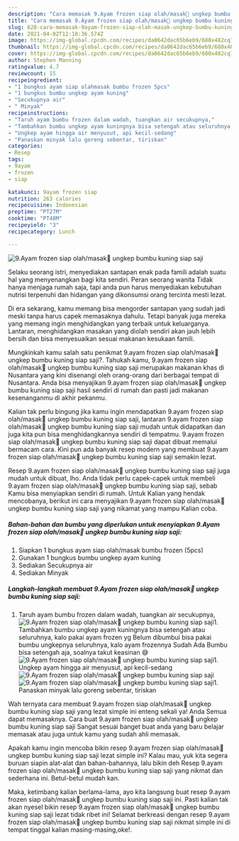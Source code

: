 ```yaml
---
description: "Cara memasak 9.Ayam frozen siap olah/masak🍗 ungkep bumbu kuning siap saji yang sedap Untuk Jualan"
title: "Cara memasak 9.Ayam frozen siap olah/masak🍗 ungkep bumbu kuning siap saji yang sedap Untuk Jualan"
slug: 628-cara-memasak-9ayam-frozen-siap-olah-masak-ungkep-bumbu-kuning-siap-saji-yang-sedap-untuk-jualan
date: 2021-04-02T12:10:36.574Z
image: https://img-global.cpcdn.com/recipes/da0642dac65b6eb9/680x482cq70/9ayam-frozen-siap-olahmasak🍗-ungkep-bumbu-kuning-siap-saji-foto-resep-utama.jpg
thumbnail: https://img-global.cpcdn.com/recipes/da0642dac65b6eb9/680x482cq70/9ayam-frozen-siap-olahmasak🍗-ungkep-bumbu-kuning-siap-saji-foto-resep-utama.jpg
cover: https://img-global.cpcdn.com/recipes/da0642dac65b6eb9/680x482cq70/9ayam-frozen-siap-olahmasak🍗-ungkep-bumbu-kuning-siap-saji-foto-resep-utama.jpg
author: Stephen Manning
ratingvalue: 4.7
reviewcount: 15
recipeingredient:
- "1 bungkus ayam siap olahmasak bumbu frozen 5pcs"
- "1 bungkus bumbu ungkep ayam kuning"
- "Secukupnya air"
- " Minyak"
recipeinstructions:
- "Taruh ayam bumbu frozen dalam wadah, tuangkan air secukupnya,"
- "Tambahkan bumbu ungkep ayam kuningnya bisa setengah atau seluruhnya, kalo pakai ayam frozen yg Belum dibumbui bisa pakai bumbu ungkepnya seluruhnya, kalo ayam frozennya Sudah Ada Bumbu bisa setengah aja, soalnya takut keasinan 😅"
- "Ungkep ayam hingga air menyusut, api kecil-sedang"
- "Panaskan minyak lalu goreng sebentar, tiriskan"
categories:
- Resep
tags:
- 9ayam
- frozen
- siap

katakunci: 9ayam frozen siap 
nutrition: 263 calories
recipecuisine: Indonesian
preptime: "PT27M"
cooktime: "PT48M"
recipeyield: "3"
recipecategory: Lunch

---
```



![9.Ayam frozen siap olah/masak🍗 ungkep bumbu kuning siap saji](https://img-global.cpcdn.com/recipes/da0642dac65b6eb9/680x482cq70/9ayam-frozen-siap-olahmasak🍗-ungkep-bumbu-kuning-siap-saji-foto-resep-utama.jpg)

Selaku seorang istri, menyediakan santapan enak pada famili adalah suatu hal yang menyenangkan bagi kita sendiri. Peran seorang  wanita Tidak hanya menjaga rumah saja, tapi anda pun harus menyediakan kebutuhan nutrisi terpenuhi dan hidangan yang dikonsumsi orang tercinta mesti lezat.

Di era  sekarang, kamu memang bisa mengorder santapan yang sudah jadi meski tanpa harus capek memasaknya dahulu. Tetapi banyak juga mereka yang memang ingin menghidangkan yang terbaik untuk keluarganya. Lantaran, menghidangkan masakan yang diolah sendiri akan jauh lebih bersih dan bisa menyesuaikan sesuai makanan kesukaan famili. 



Mungkinkah kamu salah satu penikmat 9.ayam frozen siap olah/masak🍗 ungkep bumbu kuning siap saji?. Tahukah kamu, 9.ayam frozen siap olah/masak🍗 ungkep bumbu kuning siap saji merupakan makanan khas di Nusantara yang kini disenangi oleh orang-orang dari berbagai tempat di Nusantara. Anda bisa menyajikan 9.ayam frozen siap olah/masak🍗 ungkep bumbu kuning siap saji hasil sendiri di rumah dan pasti jadi makanan kesenanganmu di akhir pekanmu.

Kalian tak perlu bingung jika kamu ingin mendapatkan 9.ayam frozen siap olah/masak🍗 ungkep bumbu kuning siap saji, lantaran 9.ayam frozen siap olah/masak🍗 ungkep bumbu kuning siap saji mudah untuk didapatkan dan juga kita pun bisa menghidangkannya sendiri di tempatmu. 9.ayam frozen siap olah/masak🍗 ungkep bumbu kuning siap saji dapat dibuat memalui bermacam cara. Kini pun ada banyak resep modern yang membuat 9.ayam frozen siap olah/masak🍗 ungkep bumbu kuning siap saji semakin lezat.

Resep 9.ayam frozen siap olah/masak🍗 ungkep bumbu kuning siap saji juga mudah untuk dibuat, lho. Anda tidak perlu capek-capek untuk membeli 9.ayam frozen siap olah/masak🍗 ungkep bumbu kuning siap saji, sebab Kamu bisa menyiapkan sendiri di rumah. Untuk Kalian yang hendak mencobanya, berikut ini cara menyajikan 9.ayam frozen siap olah/masak🍗 ungkep bumbu kuning siap saji yang nikamat yang mampu Kalian coba.

<!--inarticleads1-->

##### Bahan-bahan dan bumbu yang diperlukan untuk menyiapkan 9.Ayam frozen siap olah/masak🍗 ungkep bumbu kuning siap saji:

1. Siapkan 1 bungkus ayam siap olah/masak bumbu frozen (5pcs)
1. Gunakan 1 bungkus bumbu ungkep ayam kuning
1. Sediakan Secukupnya air
1. Sediakan  Minyak




<!--inarticleads2-->

##### Langkah-langkah membuat 9.Ayam frozen siap olah/masak🍗 ungkep bumbu kuning siap saji:

1. Taruh ayam bumbu frozen dalam wadah, tuangkan air secukupnya,
<img src="https://img-global.cpcdn.com/steps/6ff168e3968d6618/160x128cq70/9ayam-frozen-siap-olahmasak🍗-ungkep-bumbu-kuning-siap-saji-langkah-memasak-1-foto.jpg" alt="9.Ayam frozen siap olah/masak🍗 ungkep bumbu kuning siap saji">1. Tambahkan bumbu ungkep ayam kuningnya bisa setengah atau seluruhnya, kalo pakai ayam frozen yg Belum dibumbui bisa pakai bumbu ungkepnya seluruhnya, kalo ayam frozennya Sudah Ada Bumbu bisa setengah aja, soalnya takut keasinan 😅
<img src="https://img-global.cpcdn.com/steps/a054c0ecbaeb467e/160x128cq70/9ayam-frozen-siap-olahmasak🍗-ungkep-bumbu-kuning-siap-saji-langkah-memasak-2-foto.jpg" alt="9.Ayam frozen siap olah/masak🍗 ungkep bumbu kuning siap saji">1. Ungkep ayam hingga air menyusut, api kecil-sedang
<img src="https://img-global.cpcdn.com/steps/11209173e091e756/160x128cq70/9ayam-frozen-siap-olahmasak🍗-ungkep-bumbu-kuning-siap-saji-langkah-memasak-3-foto.jpg" alt="9.Ayam frozen siap olah/masak🍗 ungkep bumbu kuning siap saji"><img src="https://img-global.cpcdn.com/steps/93e632b75632a8c7/160x128cq70/9ayam-frozen-siap-olahmasak🍗-ungkep-bumbu-kuning-siap-saji-langkah-memasak-3-foto.jpg" alt="9.Ayam frozen siap olah/masak🍗 ungkep bumbu kuning siap saji">1. Panaskan minyak lalu goreng sebentar, tiriskan




Wah ternyata cara membuat 9.ayam frozen siap olah/masak🍗 ungkep bumbu kuning siap saji yang lezat simple ini enteng sekali ya! Anda Semua dapat memasaknya. Cara buat 9.ayam frozen siap olah/masak🍗 ungkep bumbu kuning siap saji Sangat sesuai banget buat anda yang baru belajar memasak atau juga untuk kamu yang sudah ahli memasak.

Apakah kamu ingin mencoba bikin resep 9.ayam frozen siap olah/masak🍗 ungkep bumbu kuning siap saji lezat simple ini? Kalau mau, yuk kita segera buruan siapin alat-alat dan bahan-bahannya, lalu bikin deh Resep 9.ayam frozen siap olah/masak🍗 ungkep bumbu kuning siap saji yang nikmat dan sederhana ini. Betul-betul mudah kan. 

Maka, ketimbang kalian berlama-lama, ayo kita langsung buat resep 9.ayam frozen siap olah/masak🍗 ungkep bumbu kuning siap saji ini. Pasti kalian tak akan nyesel bikin resep 9.ayam frozen siap olah/masak🍗 ungkep bumbu kuning siap saji lezat tidak ribet ini! Selamat berkreasi dengan resep 9.ayam frozen siap olah/masak🍗 ungkep bumbu kuning siap saji nikmat simple ini di tempat tinggal kalian masing-masing,oke!.


